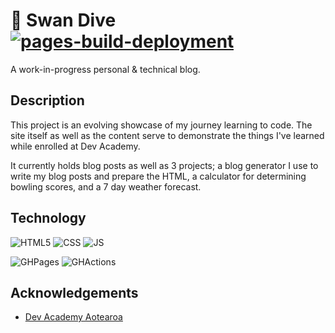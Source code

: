 # :swan: Swan Dive [![pages-build-deployment](https://github.com/sean-outhwaite/sean-outhwaite.github.io/actions/workflows/pages/pages-build-deployment/badge.svg)](https://github.com/sean-outhwaite/sean-outhwaite.github.io/actions/workflows/pages/pages-build-deployment)

A work-in-progress personal & technical blog.

## Description

This project is an evolving showcase of my journey learning to code. The site itself as well as the content serve to demonstrate the things I've learned while enrolled at Dev Academy.

It currently holds blog posts as well as 3 projects; a blog generator I use to write my blog posts and prepare the HTML, a calculator for determining bowling scores, and a 7 day weather forecast.

## Technology

![HTML5](https://img.shields.io/badge/HTML5-E34F26?style=for-the-badge&logo=html5&logoColor=white)
![CSS](https://img.shields.io/badge/CSS3-1572B6?style=for-the-badge&logo=css3&logoColor=white)
![JS](https://img.shields.io/badge/JavaScript-323330?style=for-the-badge&logo=javascript&logoColor=F7DF1E)

![GHPages](https://img.shields.io/badge/GitHub%20Pages-222222?style=for-the-badge&logo=github%20Pages&logoColor=white)
![GHActions](https://img.shields.io/badge/Github%20Actions-282a2e?style=for-the-badge&logo=githubactions&logoColor=367cfe)

## Acknowledgements

- [Dev Academy Aotearoa](https://devacademy.co.nz/)
